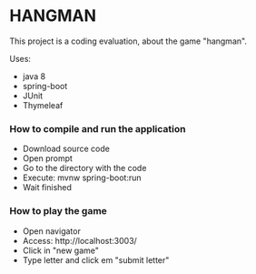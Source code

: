 # HANGMAN #

This project is a coding evaluation, about the game "hangman".

Uses:
* java 8
* spring-boot
* JUnit
* Thymeleaf

### How to compile and run the application ###

* Download source code
* Open prompt
* Go to the directory with the code
* Execute: mvnw spring-boot:run
* Wait finished

### How to play the game ###

* Open navigator
* Access: http://localhost:3003/
* Click in "new game"
* Type letter and click em "submit letter"
